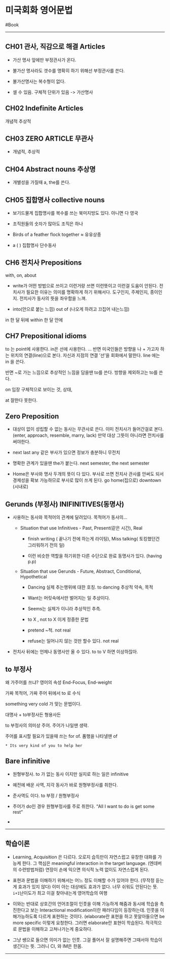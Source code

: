 # 미국회화 영어문법

#Book

---

## CH01 관사, 직감으로 해결 Articles

* 가산 명사 앞에만 부정관사가 온다. 

* 불가산 명사라도 갯수를 명확히 하기 위해선 부정관사를 쓴다.

* 불가산명사는 복수형이 없다.

* 셀 수 있음. 구체적 단위가 있음 -> 가산명사

## CH02 Indefinite Articles

개념적 추상적

## CH03 ZERO ARTICLE 무관사

* 개념적, 추상적

## CH04 Abstract nouns 추상명* 개별성을 가질때 a, the를 쓴다.

## CH05 집합명사 collective nouns

* 보기드물게 집합명사를 복수를 쓰는 북미지방도 있다. 아니면 다 영국

* 조직원들의 숫자가 많아도 조직은 하나

* Birds of a feather flock together ≈ 유유상종

* a ( ) 집합명사 단수동사

## CH6 전치사 Prepositions

with, on, about

* write가 어떤 방법으로 쓰이고 이런거랑 쓰면 이런뜻이고 이런걸 도움이 안된다. 전치사가 필요한 이유는 의미를 명확하게 하기 위해서다. 도구인지, 주제인지, 종이인지. 전치사가 동사의 뜻을 좌우함을 느껴.

* into(안으로 붙는 느낌) out of (나오게 하려고 끄집어 내는느낌)

in 한 달 뒤에 within 한 달 안에

## CH7 Prepositional idioms

to 는 point에 사용한다. in은 선에 사용한다. … 반면 미국인들은 방향을 나 + 가고자 하는 위치의 연결(line)으로 본다. 자신과 지점의 연결 ’선’을 회화에서 말한다. line 에는 in 을 쓴다. 

반면 ~로 가는 느낌으로 추상적인 느낌을 담을땐 to를 쓴다. 방향을 제외하고는 to를 쓴다.

on 입장 구체적으로 보이는 것,  상태, 

at 잘한다 못한다. 

## Zero Preposition

* 대상이 없이 성립할 수 없는 동사는 무관사로 쓴다. 이미 전치사가 들어간걸로 본다. (enter, approach, resemble, marry, lack) 만약 대상 그뜻이 아니라면 전치사를 써야한다.

* next last any 같은 부사가 있으면 정보가 충분하니 무전치

* 명확한 관계가 있을땐 the가 붙는다.  next semester, the next semester

* Home은 부사와 명사 두개의 뜻이 다 있다. 부사로 쓰면 전치사 관사를 안써도 되서 경제성을 확보 가능하므로 부사로 많이 쓰게 된다. go home(집으로) downtown (시내로)

## Gerunds (부정사) INIFINITIVES(동명사)

* 사용하는 동사와 목적어의 관계에 달려있다. 목적어가 동사의…

	* Situation that use Infinitives - Past, Present(같은 시간), Real 

		* finish writing ( 끝나기 전에 하는게 라이팅), Miss talking( 토킹했던건 그리워하기 전의 일)

		* 이런 비슷한 역할을 하기위한 다른 수단으로 완료 동명사가 있다.  (having p.p)

	* Situation that use Gerunds - Future, Abstract, Conditional, Hypothetical 

		* Dancing 실제 추는행위에 대한 호칭. to dancing 추상적 약속, 목적

		* Want는 머릿속에서만 벌어지는 일 추상이다. 

		* Seems는 실제가 이니라 추상적인 추측.

		* to X , not to X  이게 정중한 문법

		* pretend ~척. not real

		* refuse는 일어나지 않는 것만 할수 있다. not real

* 전치사 뒤에는 언제나 동명사만 올 수 있다.  to to V 하면 이상하잖아.

## to 부정사

왜 가주어를 쓰냐? 영어의 속성 End-Focus, End-weight

가짜 목적어, 가짜 주어 뒤에서 to 로 수식

something very cold 가 맞는 문법이다. 

대명사 + to부정사든 형용사든

to 부정사의 의미상 주어. 주어가 나일땐 생략. 

주어를 표시할 필요가 있을때 쓰는 for of. 품행을 나타낼땐 of 

	* Its very kind of you to help her

## Bare infinitive

* 원형부정사. to 가 없는 동사 이지만 실지로 하는 일은 infinitive

* 예전에 배운 사역, 지각 동사가 바로 원형부정사를 취한다.

* 준사역도 이다.  to 부정 / 원형부정사 

* 주어가 do인 경우 원형부정사를 주로 취한다. “All I want to do is get some rest”

* 



---



## 학습이론

* Learning, Acquisition 은 다르다. 오로지 습득만이 자연스럽고 유창한 대화를 가능케 한다. 그 핵심은 meaningful interaction in the target language. (엔데버의 수련방법처럼) 연장이 손에 익으면 의식적 노력 없이도 자연스럽게 된다.

* 표현과 문법을 이해하기 위해서는 어느 정도 이해할 수가 있어야 한다. (무작정 듣는게 효과가 있지 않다) 이미 아는 대상에도 효과가 없다. 너무 쉬워도 안된다는 뜻. `i+1`난이도가 최고 이걸 찾아내는게 영어학습의 여행 <Comprehensible Input >

* 이와는 반대로 상호간의 언어조절이 인풋을 이해 가능하게 해줌과 동시에 학습을 촉진한다고 보는 Interactional modification이란 패러다임이 등장하는데. 인풋을 이해가능하도록 다르게 표현하는 것이다. (elaborate란 표현을 하고 못알아들으면 be more specific 이렇게 요청한다. 그러면 elaborate란 표현이 학습된다. 적극적으로 문법을 이해하고 고쳐나가는게 중요하다.

* 그냥 쌩으로 들으면 의미가 없는 인풋. 그걸 풀어서 잘 설명해주면 그때서야 학습이 생긴다는 뜻. 그러니 CI, 와 IM은 한몸.

---